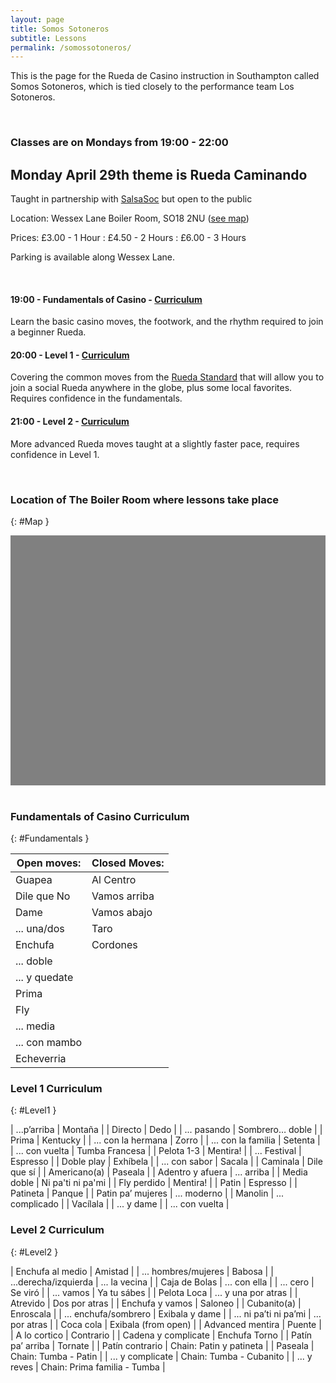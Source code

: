 ```yaml
---
layout: page
title: Somos Sotoneros
subtitle: Lessons
permalink: /somossotoneros/
---
```


<head>
  <style>
    #map {
      width: 100%;
      height: 400px;
      background-color: grey;
    }
  </style>
</head>

This is the page for the Rueda de Casino instruction in Southampton called Somos Sotoneros, which is tied closely to the performance team Los Sotoneros.

<br>

### Classes are on Mondays from 19:00 - 22:00

## Monday April 29th theme is Rueda Caminando

Taught in partnership with [SalsaSoc](https://www.susu.org/groups/salsa-society) but open to the public

Location: Wessex Lane Boiler Room, SO18 2NU ([see map](#Map))

Prices: £3.00 - 1 Hour : £4.50 - 2 Hours : £6.00 - 3 Hours

Parking is available along Wessex Lane.

<br>

#### 19:00 - Fundamentals of Casino - [Curriculum](#Fundamentals)
Learn the basic casino moves, the footwork, and the rhythm required to join a beginner Rueda.

#### 20:00 - Level 1 - [Curriculum](#Level1)
Covering the common moves from the [Rueda Standard](http://rueda.casino/ruedastandard/) that will allow you to join a social Rueda anywhere in the globe, plus some local favorites. Requires confidence in the fundamentals.

#### 21:00 - Level 2 - [Curriculum](#Level2)
More advanced Rueda moves taught at a slightly faster pace, requires confidence in Level 1.

<br>

### Location of The Boiler Room where lessons take place
{: #Map }
<!--The div element for the map -->
<div id="map"></div>
<script>
// Initialize and add the map
function initMap() {
// The location of Uluru,
var boilerroom = {lat: 50.938172, lng: -1.378008};
// The map, centered at Uluru
var map = new google.maps.Map(
  document.getElementById('map'), {zoom: 15, center: boilerroom});
// The marker, positioned at Uluru
var marker = new google.maps.Marker({position: boilerroom, map: map});
}
</script>
<script async defer
src="https://maps.googleapis.com/maps/api/js?key=AIzaSyDhzmeOcUdJYa-zCeTMyPYQZPguT687y7U&callback=initMap">
</script>

<br>

### Fundamentals of Casino Curriculum
{: #Fundamentals }

| Open moves:   |  Closed Moves:  |
| -------       | --------        |
| Guapea        | Al Centro       |
| Dile que No   | Vamos arriba    |
| Dame          | Vamos abajo     |
| ... una/dos   | Taro            |
| Enchufa       | Cordones        |
| ... doble     |
| ... y quedate |
| Prima         |
| Fly           |
| ... media     |
| ... con mambo |
| Echeverria    |


### Level 1 Curriculum
{: #Level1 }

| ...p’arriba        | Montaña           |
| Directo            | Dedo              |
| ... pasando        | Sombrero… doble   |
| Prima              | Kentucky          |
| ... con la hermana | Zorro             |
| ... con la familia | Setenta           |
| ... con vuelta     | Tumba Francesa    |
| Pelota 1-3         | Mentira!          |
| ... Festival       | Espresso          |
| Doble play         | Exhíbela          |
| ... con sabor      | Sacala            |
| Caminala           | Dile que sí       |
| Americano(a)       | Paseala           |
| Adentro y afuera   | ... arriba        |
| Media doble        | Ni pa'ti ni pa'mi |
| Fly perdido        | Mentira!          |
| Patin              | Espresso          |
| Patineta           | Panque            |
| Patin pa’ mujeres  | ... moderno       |
| Manolin            | ... complicado    |
| Vacílala           |
| ... y dame         |
| ... con vuelta     |

### Level 2 Curriculum
{: #Level2 }

| Enchufa al medio      | Amistad        |
| ... hombres/mujeres   | Babosa         |
| ...derecha/izquierda  | ... la vecina  |
| Caja de Bolas         | ... con ella   |
| ... cero              | Se viró        |
| ... vamos             | Ya tu sábes    |
| Pelota Loca           | ... y una por atras |
| Atrevido              | Dos por atras  |
| Enchufa y vamos       | Saloneo        |
| Cubanito(a)           | Enroscala      |
| ... enchufa/sombrero  | Exibala y dame |
| ... ni pa’ti ni pa’mi | ... por atras  |
| Coca cola             | Exibala (from open) |
| Advanced mentira      | Puente         |
| A lo cortico          | Contrario      |
| Cadena y complicate   | Enchufa Torno  |
| Patín pa’ arriba      | Tornate        |
| Patín contrario       | Chain: Patin y patineta |
| Paseala               | Chain: Tumba - Patin |
| ... y complicate      | Chain: Tumba - Cubanito |
| ...  y reves          | Chain: Prima familia - Tumba |
